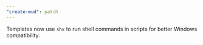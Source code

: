```yaml
---
"create-mud": patch
---
```


Templates now use `shx` to run shell commands in scripts for better Windows compatibility.
